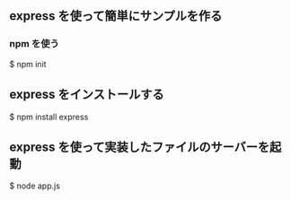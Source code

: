 ## express を使って簡単にサンプルを作る

### npm を使う

$ npm init

## express をインストールする

$ npm install express

## express を使って実装したファイルのサーバーを起動

$ node app.js
